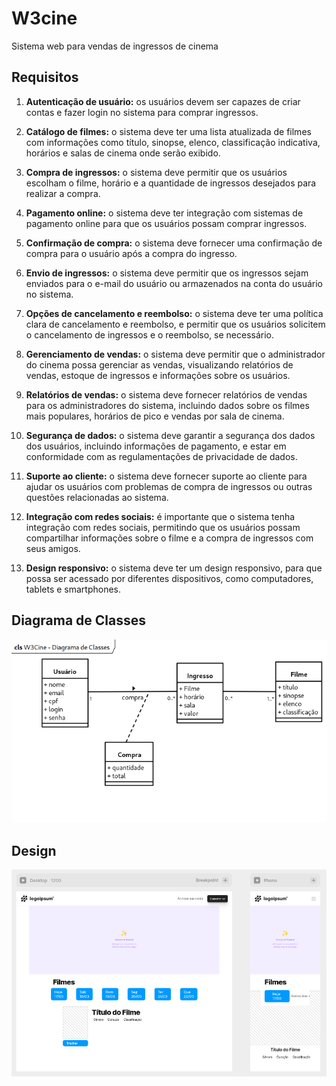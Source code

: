 # W3cine
 Sistema web para vendas de ingressos de cinema


 ## Requisitos
1. **Autenticação de usuário:** os usuários devem ser capazes de criar contas e fazer login no sistema para comprar ingressos.

2. **Catálogo de filmes:** o sistema deve ter uma lista atualizada de filmes com informações como título, sinopse, elenco, classificação indicativa, horários e salas de cinema onde serão exibido.

3. **Compra de ingressos:** o sistema deve permitir que os usuários escolham o filme, horário e a quantidade de ingressos desejados para realizar a compra.

4. **Pagamento online:** o sistema deve ter integração com sistemas de pagamento online para que os usuários possam comprar ingressos.

5. **Confirmação de compra:** o sistema deve fornecer uma confirmação de compra para o usuário após a compra do ingresso.

6. **Envio de ingressos:** o sistema deve permitir que os ingressos sejam enviados para o e-mail do usuário ou armazenados na conta do usuário no sistema.

7. **Opções de cancelamento e reembolso:** o sistema deve ter uma política clara de cancelamento e reembolso, e permitir que os usuários solicitem o cancelamento de ingressos e o reembolso, se necessário.

8. **Gerenciamento de vendas:** o sistema deve permitir que o administrador do cinema possa gerenciar as vendas, visualizando relatórios de vendas, estoque de ingressos e informações sobre os usuários.

9. **Relatórios de vendas:** o sistema deve fornecer relatórios de vendas para os administradores do sistema, incluindo dados sobre os filmes mais populares, horários de pico e vendas por sala de cinema.

10. **Segurança de dados:** o sistema deve garantir a segurança dos dados dos usuários, incluindo informações de pagamento, e estar em conformidade com as regulamentações de privacidade de dados.

11. **Suporte ao cliente:** o sistema deve fornecer suporte ao cliente para ajudar os usuários com problemas de compra de ingressos ou outras questões relacionadas ao sistema.

12. **Integração com redes sociais:** é importante que o sistema tenha integração com redes sociais, permitindo que os usuários possam compartilhar informações sobre o filme e a compra de ingressos com seus amigos.

13. **Design responsivo:** o sistema deve ter um design responsivo, para que possa ser acessado por diferentes dispositivos, como computadores, tablets e smartphones.


## Diagrama de Classes

![Diagrama de Classes](doc/W3Cine%20-%20Diagrama%20de%20Classes.png)

## Design
![Ideia de Design](doc/ideia.png)